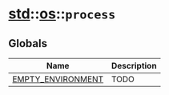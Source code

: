# [std](./../../std.md)::[os](./../os.md)::`process`
## Globals
|Name|Description|
|----|-----------|
|[EMPTY_ENVIRONMENT](#todo)|TODO|
